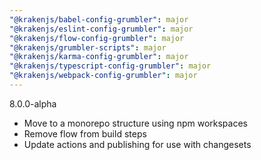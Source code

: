 ```yaml
---
"@krakenjs/babel-config-grumbler": major
"@krakenjs/eslint-config-grumbler": major
"@krakenjs/flow-config-grumbler": major
"@krakenjs/grumbler-scripts": major
"@krakenjs/karma-config-grumbler": major
"@krakenjs/typescript-config-grumbler": major
"@krakenjs/webpack-config-grumbler": major
---
```


8.0.0-alpha

- Move to a monorepo structure using npm workspaces
- Remove flow from build steps
- Update actions and publishing for use with changesets
